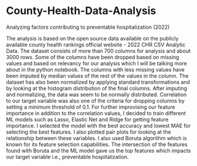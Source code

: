 # County-Health-Data-Analysis
Analyzing factors contributing to preventable hospitalization (2022)

The analysis is based on the open source data available on the publicly available county health rankings official website - 2022 CHR CSV Analytic Data. The dataset consists of more than 700 columns for analysis and about 3000 rows. Some of the columns have been dropped based on missing values and based on relevancy for our analysis which I will be talking more about in the python notebook. The columns with less missing values have been imputed by median values of the rest of the values in the column. 
The dataset has also been normalized by applying standard transformations and by looking at the histogram distribution of the final columns. After imputing and normalizing, the data was seem to be normally distributed. Correlation to our target variable was also one of the criteria for dropping columns by setting a minimum threshold of 0.1. 
For further improvising our feature importance in addition to the correlation values, I decided to train different ML models such as Lasso, Elastic Net and Ridge for getting feature importance. I selected the model with the best accuracy and lowest MAE for selecting the best features. I also plotted pair plots for looking at the relationship between these variables. 
I also used Boruta algorithm which is known for its feature selection capabilities. The intersection of the features found with Boruta and the ML model gave us the top features which impacts our target variable i.e., preventable hospitalization. 
